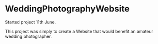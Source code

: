 # WeddingPhotographyWebsite

Started project 11th June.

This project was simply to create a Website that would benefit an amateur wedding photographer.
